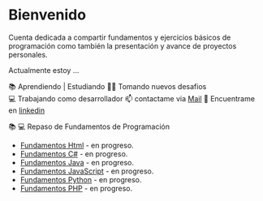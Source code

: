 # Bienvenido

Cuenta dedicada a compartir fundamentos y ejercicios básicos de programación como también la presentación y avance de proyectos personales.

Actualmente estoy ... 

 📚 Aprendiendo | Estudiando 
 👨‍🏫 Tomando nuevos desafios  
 💻 Trabajando como desarrollador
 📫 contactame via [Mail](mailto:matias.munoz@drackdesign.cl) 
 👤 Encuentrame en [linkedin](https://www.linkedin.com/in/mmunozacevedo/)

📚 💻 Repaso de Fundamentos de Programación 
- [Fundamentos Html](https://github.com/kmtkei/FundamentosHTML) - en progreso.
- [Fundamentos C#](https://github.com/kmtkei/FundamentosCSharp) - en progreso.
- [Fundamentos Java](https://github.com/kmtkei/FundamentosJava) - en progreso.
- [Fundamentos JavaScript](https://github.com/kmtkei/FundamentosJavaScript) - en progreso.
- [Fundamentos Python](https://github.com/kmtkei/FundamentosPython) - en progreso.
- [Fundamentos PHP](https://github.com/kmtkei/FundamentosPHP) - en progreso.
